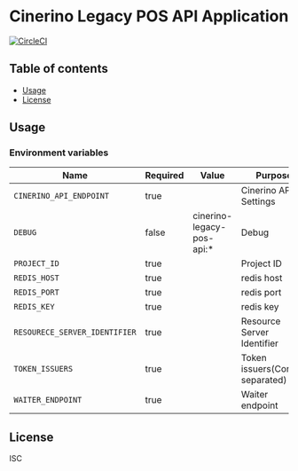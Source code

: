 # Cinerino Legacy POS API Application

[![CircleCI](https://circleci.com/gh/cinerino/legacy-pos-api.svg?style=svg)](https://circleci.com/gh/cinerino/legacy-pos-api)

## Table of contents

* [Usage](#usage)
* [License](#license)

## Usage

### Environment variables

| Name                          | Required | Value                     | Purpose                        |
| ----------------------------- | -------- | ------------------------- | ------------------------------ |
| `CINERINO_API_ENDPOINT`       | true     |                           | Cinerino API Settings          |
| `DEBUG`                       | false    | cinerino-legacy-pos-api:* | Debug                          |
| `PROJECT_ID`                  | true     |                           | Project ID                     |
| `REDIS_HOST`                  | true     |                           | redis host                     |
| `REDIS_PORT`                  | true     |                           | redis port                     |
| `REDIS_KEY`                   | true     |                           | redis key                      |
| `RESOURECE_SERVER_IDENTIFIER` | true     |                           | Resource Server Identifier     |
| `TOKEN_ISSUERS`               | true     |                           | Token issuers(Comma separated) |
| `WAITER_ENDPOINT`             | true     |                           | Waiter endpoint                |

## License

ISC
